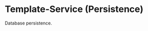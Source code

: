Template-Service (Persistence)
==================================================================================================

Database persistence.
